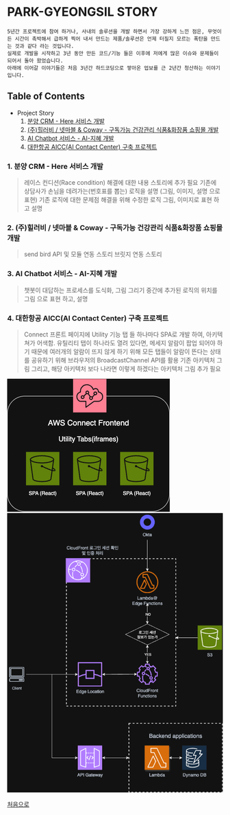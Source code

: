 # PARK-GYEONGSIL STORY

```plaintext
5년간 프로젝트에 참여 하거나, 사내의 솔루션을 개발 하면서 가장 강하게 느낀 점은, 무엇이든 시간이 촉박해서 급하게 찍어 내서 만드는 제품/솔루션은 언제 터질지 모르는 폭탄을 만드는 것과 같다 라는 것입니다.
실제로 개발을 시작하고 3년 동안 만든 코드/기능 들은 이후에 저에게 많은 이슈와 문제들이 되어서 돌아 왔었습니다.
아래에 이어갈 이야기들은 처음 3년간 하드코딩으로 쌓아온 업보를 근 2년간 청산하는 이야기 입니다.
```

## Table of Contents

- Project Story
  1. [분양 CRM - Here 서비스 개발](#1-분양-crm---here-서비스-개발)
  2. [(주)힐러비 / 넷마블 & Coway - 구독가능 건강관리 식품&화장품 쇼핑몰 개발](#2-주힐러비--넷마블--coway---구독가능-건강관리-식품화장품-쇼핑몰-개발)
  3. [AI Chatbot 서비스 - AI-지혜 개발](#3-ai-chatbot-서비스---ai-지혜-개발)
  4. [대한항공 AICC(AI Contact Center) 구축 프로젝트](#4-대한항공-aiccai-contact-center-구축-프로젝트)

### 1. 분양 CRM - Here 서비스 개발

> 레이스 컨디션(Race condition) 해결에 대한 내용 스토리에 추가 필요
> 기존에 상담사가 손님을 데려가는(번호표를 뽑는) 로직을 설명 (그림, 이미지, 설명 으로 표현)
> 기존 로직에 대한 문제점 해결을 위해 수정한 로직 그림, 이미지로 표현 하고 설명

### 2. (주)힐러비 / 넷마블 & Coway - 구독가능 건강관리 식품&화장품 쇼핑몰 개발

> send bird API 및 모듈 연동 스토리
> 브릿지 연동 스토리

### 3. AI Chatbot 서비스 - AI-지혜 개발

> 챗봇이 대답하는 프로세스를 도식화, 그림 그리기
> 중간에 추가된 로직의 위치를 그림 으로 표현 하고, 설명

### 4. 대한항공 AICC(AI Contact Center) 구축 프로젝트

> Connect 프론트 페이지에 Utility 기능 탭 들 하나마다 SPA로 개발 하여, 아키텍쳐가 어색함.
> 유틸리티 탭이 하나라도 열려 있다면, 메세지 알람이 팝업 되어야 하기 때문에 여러개의 알람이 뜨지 않게 하기 위해 모든 탭들이 알람이 뜬다는 상태를 공유하기 위해 브라우저의 BroadcastChannel API를 활용
> 기존 아키텍처 그림 그리고, 해당 아키텍처 보다 나라면 이렇게 하겠다는 아키텍처 그림 추가 필요

![AICC_AWS_Connect_Front_Architecture_1](assets/img/AICC_AWS_Connect_front_architecture_1.png)
![AICC_Frontend_Architecture_1](assets/img/AICC_Frontend_Architecture_1.png)

[처음으로](#park-gyeongsil-story)
